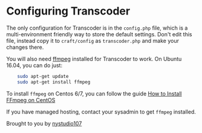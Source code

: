 # Configuring Transcoder

The only configuration for Transcoder is in the `config.php` file, which is a multi-environment friendly way to store the default settings.  Don't edit this file, instead copy it to `craft/config` as `transcoder.php` and make your changes there.

You will also need [ffmpeg](https://ffmpeg.org/) installed for Transcoder to work. On Ubuntu 16.04, you can do just:

```bash
    sudo apt-get update
    sudo apt-get install ffmpeg
```

To install `ffmpeg` on Centos 6/7, you can follow the guide [How to Install FFmpeg on CentOS](https://www.vultr.com/docs/how-to-install-ffmpeg-on-centos)

If you have managed hosting, contact your sysadmin to get `ffmpeg` installed.

Brought to you by [nystudio107](https://nystudio107.com)
